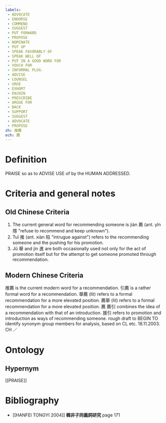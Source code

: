```yaml
---
labels: 
 - ADVOCATE
 - ENDORSE
 - COMMEND
 - SUGGEST
 - PUT FORWARD
 - PROPOSE
 - NOMINATE
 - PUT UP
 - SPEAK FAVORABLY OF
 - SPEAK WELL OF
 - PUT IN A GOOD WORD FOR
 - VOUCH FOR
 - INFORMAL PLUG.
 - ADVISE
 - COUNSEL
 - URGE
 - EXHORT
 - ENJOIN
 - PRESCRIBE
 - ARGUE FOR
 - BACK
 - SUPPORT
 - SUGGEST
 - ADVOCATE
 - PROPOSE
zh: 推薦
och: 薦
---
```


# Definition
PRAISE so as to ADVISE USE of by the HUMAN ADDRESSED.
# Criteria and general notes
## Old Chinese Criteria
1. The current general word for recommending someone is jiàn 薦 (ant. yǐn 隱 "refuse to recommend and keep unknown").
2. Tuī 推 (ant. xiàn 陷 "intrugue against") refers to the recommending someone and the pushing for his promotion.
3. Jǔ 舉 and jìn 進 are both occasionally used not only for the act of promotion itself but for the attempt to get someone promoted through recommendation.
## Modern Chinese Criteria
推薦 is the current modern word for a recommendation.
引薦 is a rather formal word for a recommendation.
舉薦 (lit) refers to a formal recommendation for a more elevated position.
薦舉 (lit) refers to a formal recommendation for a more elevated position.
薦
薦引 combines the idea of a recommendation with that of an introduction.
援引 refers to promotion and introduction as ways of recommending someone.
rough draft to BEGIN TO identify synonym group members for analysis, based on CL etc. 18.11.2003. CH ／
# Ontology

## Hypernym
[[PRAISE]]
# Bibliography
- [[HANFEI TONGYI 2004]]
**韓非子同義詞研究** page 171
